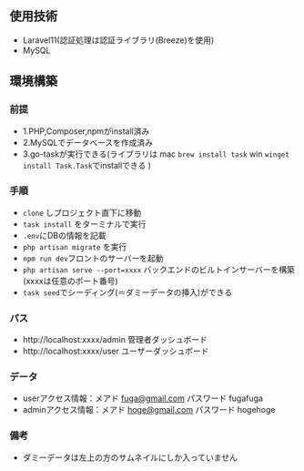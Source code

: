 ## 使用技術
- Laravel11(認証処理は認証ライブラリ(Breeze)を使用)
- MySQL

## 環境構築
### 前提
- 1.PHP,Composer,npmがinstall済み
- 2.MySQLでデータベースを作成済み
- 3.go-taskが実行できる(ライブラリは mac `brew install task` win `winget install Task.Task`でinstallできる )

### 手順
- `clone` しプロジェクト直下に移動
- `task install` をターミナルで実行
- `.env`にDBの情報を記載
- `php artisan migrate` を実行
- `npm run dev`フロントのサーバーを起動
- `php artisan serve --port=xxxx` バックエンドのビルトインサーバーを構築(xxxxは任意のポート番号)
- `task seed`でシーディング(＝ダミーデータの挿入)ができる

### パス
- http://localhost:xxxx/admin 管理者ダッシュボード
- http://localhost:xxxx/user ユーザーダッシュボード

### データ
- userアクセス情報：メアド fuga@gmail.com パスワード fugafuga
- adminアクセス情報：メアド hoge@gmail.com パスワード hogehoge

### 備考
- ダミーデータは左上の方のサムネイルにしか入っていません

